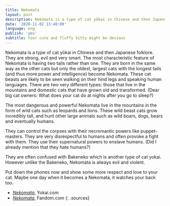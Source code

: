 ```yaml
---
title: Nekomata
layout: post
description: Nekomata is a type of cat yōkai in Chinese and then Japanese folklore. They are strong, evil and very smart. The most characteristic feature of Nekomata is having two tails rather than one.
date: '2020-11-02 13:40:00'
language: eng
publish: 'yes'
subtitle: Your cute and fluffy kitty might be devious
---
```

Nekomata is a type of cat yōkai in Chinese and then Japanese folklore. They are strong, evil and very smart. The most characteristic feature of Nekomata is having two tails rather than one. They are born in the same way as the other cats but only the oldest, largest cats with the longest tails (and thus more power and intelligence) become Nekomata. These cat beasts are likely to be seen walking on their hind legs and speaking human languages. There are two very different types: those that live in the mountains and domestic cats that have grown old and transformed. (Dear big cat owners: What does your cat do at nights after you go to sleep?)

The most dangerous and powerful Nekomata live in the mountains in the form of wild cats such as leopards and lions. These wild beast cats grow incredibly tall, and hunt other large animals such as wild boars, dogs, bears and eventually humans.

They can control the corpses with their necromantic powers like puppet-masters. They are very disrespectful to humans and often provoke a fight with them. They use their supernatural powers to enslave humans. (Did I already mention that they hate humans?)

They are often confused with Bakeneko which is another type of cat yokai. However unlike the Bakeneko, Nekomata is always evil and violent.  

Put down the phones now and show some more respect and love to your cat. Maybe one day when it becomes a Nekomata, it watches your back too.


+ *[Nekomata](http://yokai.com/nekomata/)*, Yokai.com
+ *[Nekomata](https://mythology.wikia.org/wiki/Nekomata)*, Fandom.com
{: .sources}
